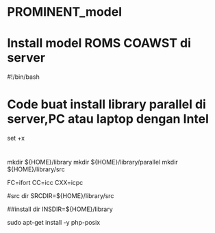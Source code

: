 # PROMINENT_model
# Install model ROMS COAWST di server


#!/bin/bash

# Code buat install library parallel di server,PC atau laptop dengan Intel

set +x
#
mkdir ${HOME}/library
mkdir ${HOME}/library/parallel
mkdir ${HOME}/library/src

FC=ifort
CC=icc
CXX=icpc

#src dir
SRCDIR=${HOME}/library/src

##install dir
INSDIR=${HOME}/library

sudo apt-get install -y php-posix

